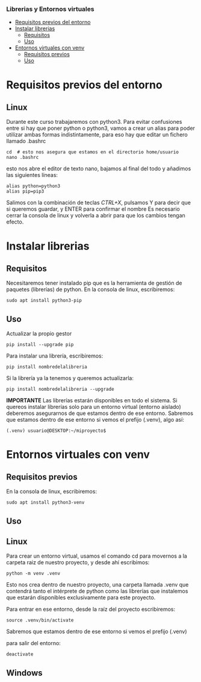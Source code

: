 
<h3>Librerias y Entornos virtuales</h3>

- [Requisitos previos del entorno](#requisitos-previos-del-entorno)
- [Instalar librerias](#instalar-librerias)
  - [Requisitos](#requisitos)
  - [Uso](#uso)
- [Entornos virtuales con venv](#entornos-virtuales-con-venv)
  - [Requisitos previos](#requisitos-previos)
  - [Uso](#uso-1)


# Requisitos previos del entorno

## Linux

Durante este curso trabajaremos con python3. Para evitar confusiones entre si hay que poner python o python3, vamos a crear un alias para poder utilizar ambas formas indistintamente, para eso hay que editar un fichero llamado .bashrc

```  
cd  # esto nos asegura que estamos en el directorio home/usuario
nano .bashrc
```

esto nos abre el editor de texto nano, bajamos al final del todo y añadimos las siguientes líneas:

``` 
alias python=python3
alias pip=pip3
```

Salimos con la combinación de teclas *CTRL+X*, pulsamos Y para decir que si queremos guardar, y ENTER para confirmar el nombre
Es necesario cerrar la consola de linux y volverla a abrir para que los cambios tengan efecto.


# Instalar librerias

## Requisitos

Necesitaremos tener instalado pip que es la herramienta de gestión de paquetes (librerías) de python. 
En la consola de linux, escribiremos:

`sudo apt install python3-pip`

## Uso


Actualizar la propio gestor

`pip install --upgrade pip`

Para instalar una librería, escribiremos:

`pip install nombredelalibreria`

Si la librería ya la tenemos y queremos actualizarla:

`pip install nombredelalibreria --upgrade`

**IMPORTANTE** Las librerías estarán disponibles en todo el sistema. Si quereos instalar librerías solo para un entorno virtual (entorno aislado) deberemos asegurarnos de que estamos dentro de ese entorno. Sabremos que estamos dentro de ese entorno si vemos el prefijo (.venv), algo así:

`(.venv) usuario@DESKTOP:~/miproyecto$`


# Entornos virtuales con venv

## Requisitos previos

En la consola de linux, escribiremos:

`sudo apt install python3-venv`

## Uso

## Linux
Para crear un entorno virtual, usamos el comando cd para movernos a la carpeta raiz de nuestro proyecto, y desde ahí escribimos:

`python -m venv .venv`

Esto nos crea dentro de nuestro proyecto, una carpeta llamada .venv que contendrá tanto el intérprete de python como las librerías que instalemos que estarán disponibles exclusivamente para este proyecto.

Para entrar en ese entorno, desde la raíz del proyecto escribiremos:

`source .venv/bin/activate`

Sabremos que estamos dentro de ese entorno si vemos el prefijo (.venv)

para salir del entorno:

`deactivate`

## Windows
